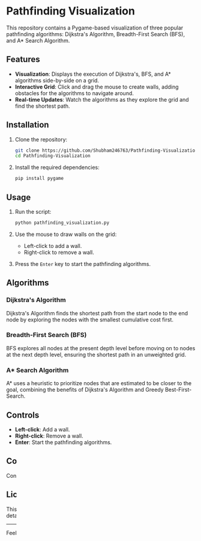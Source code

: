 
# Pathfinding Visualization

This repository contains a Pygame-based visualization of three popular pathfinding algorithms: Dijkstra's Algorithm, Breadth-First Search (BFS), and A* Search Algorithm.

## Features

- **Visualization**: Displays the execution of Dijkstra's, BFS, and A* algorithms side-by-side on a grid.
- **Interactive Grid**: Click and drag the mouse to create walls, adding obstacles for the algorithms to navigate around.
- **Real-time Updates**: Watch the algorithms as they explore the grid and find the shortest path.

## Installation

1. Clone the repository:
    ```sh
    git clone https://github.com/Shubham246763/Pathfinding-Visualization.git
    cd Pathfinding-Visualization
    ```

2. Install the required dependencies:
    ```sh
    pip install pygame
    ```

## Usage

1. Run the script:
    ```sh
    python pathfinding_visualization.py
    ```

2. Use the mouse to draw walls on the grid:
    - Left-click to add a wall.
    - Right-click to remove a wall.

3. Press the `Enter` key to start the pathfinding algorithms.

## Algorithms

### Dijkstra's Algorithm
Dijkstra's Algorithm finds the shortest path from the start node to the end node by exploring the nodes with the smallest cumulative cost first.

### Breadth-First Search (BFS)
BFS explores all nodes at the present depth level before moving on to nodes at the next depth level, ensuring the shortest path in an unweighted grid.

### A* Search Algorithm
A* uses a heuristic to prioritize nodes that are estimated to be closer to the goal, combining the benefits of Dijkstra's Algorithm and Greedy Best-First-Search.

## Controls

- **Left-click**: Add a wall.
- **Right-click**: Remove a wall.
- **Enter**: Start the pathfinding algorithms.



## Contributing

Contributions are welcome! Please feel free to submit a Pull Request.

## License

This project is licensed under the MIT License. See the [LICENSE](LICENSE) file for details.

---

Feel free to customize this section further to better fit your repository.
